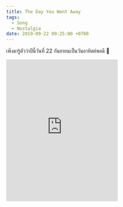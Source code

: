 ```yaml
---
title: The Day You Went Away
tags:
  - Song
  - Nostalgia
date: 2019-09-22 09:25:00 +0700
---
```


เพิ่งมารู้ตัวว่าปีนี้วันที่ 22 กันยายนเป็นวันอาทิตย์พอดี 🤗

<iframe src="https://open.spotify.com/embed/track/1rYYJVlUV2EcgehVUnwJvy" width="300" height="380" frameborder="0" allowtransparency="true" allow="encrypted-media"></iframe>
